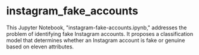 # instagram_fake_accounts
This Jupyter Notebook, "instagram-fake-accounts.ipynb," addresses the problem of identifying fake Instagram accounts. It proposes a classification model that determines whether an Instagram account is fake or genuine based on eleven attributes.
